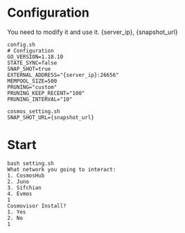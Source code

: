 # Configuration
You need to modify it and use it. {server_ip}, {snapshot_url}
```
config.sh
# Configuration
GO_VERSION=1.18.10
STATE_SYNC=false
SNAP_SHOT=true
EXTERNAL_ADDRESS="{server_ip}:26656"
MEMPOOL_SIZE=500
PRUNING="custom"
PRUNING_KEEP_RECENT="100"
PRUNING_INTERVAL="10"

cosmos_setting.sh
SNAP_SHOT_URL={snapshot_url}
```

# Start
```
bash setting.sh
What network you going to interact:
1. CosmosHub
2. Juno
3. Sifchian
4. Evmos
1
Cosmovisor Install?
1. Yes
2. No
1
```
